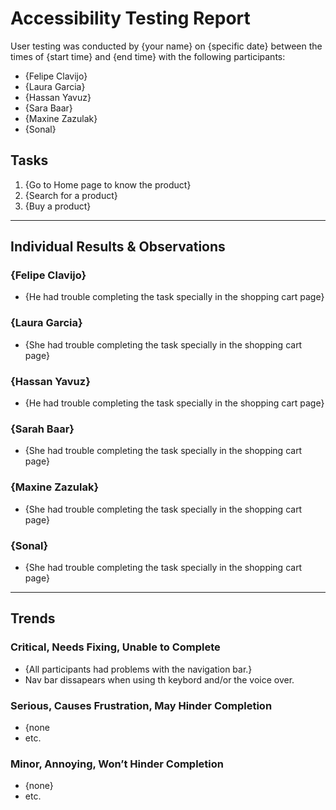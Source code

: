 # Accessibility Testing Report

User testing was conducted by {your name} on {specific date} between the times of {start time} and {end time} with the following participants:

- {Felipe Clavijo}
- {Laura Garcia}
- {Hassan Yavuz}
- {Sara Baar}
- {Maxine Zazulak}
- {Sonal}

## Tasks

1. {Go to Home page to know the product}
2. {Search for a product}
3. {Buy a product}

---

## Individual Results & Observations

### {Felipe Clavijo}

- {He had trouble completing the task specially in the shopping cart page}

### {Laura Garcia}
- {She had trouble completing the task specially in the shopping cart page}

### {Hassan Yavuz}

- {He had trouble completing the task specially in the shopping cart page}

### {Sarah Baar}

- {She had trouble completing the task specially in the shopping cart page}

### {Maxine Zazulak}

- {She had trouble completing the task specially in the shopping cart page}

### {Sonal}

- {She had trouble completing the task specially in the shopping cart page}

---

## Trends

### Critical, Needs Fixing, Unable to Complete

- {All participants had problems with the navigation bar.}
- Nav bar dissapears when using th keybord and/or the voice over.

### Serious, Causes Frustration, May Hinder Completion

- {none
- etc.

### Minor, Annoying, Won’t Hinder Completion

- {none}
- etc.